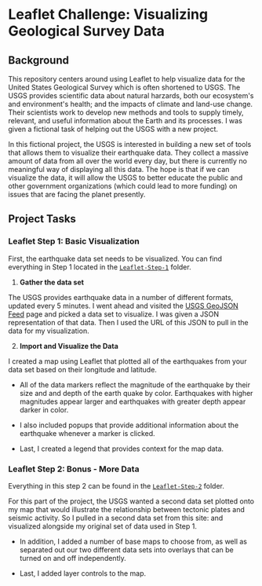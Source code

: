 # Leaflet Challenge: Visualizing Geological Survey Data

## Background
This repository centers around using Leaflet to help visualize data for the United States Geological Survey which is often shortened to USGS. The USGS provides scientific data about natural harzards, both our ecosystem's and environment's health; and the impacts of climate and land-use change. Their scientists work to develop new methods and tools to supply timely, relevant, and useful information about the Earth and its processes. I was given a fictional task of helping out the USGS with a new project.

In this fictional project, the USGS is interested in building a new set of tools that allows them to visualize their earthquake data. They collect a massive amount of data from all over the world every day, but there is currently no meaningful way of displaying all this data. The hope is that if we can visualize the data, it will allow the USGS to better educate the public and other government organizations (which could lead to more funding) on issues that are facing the planet presently.

## Project Tasks

### Leaflet Step 1: Basic Visualization

First, the earthquake data set needs to be visualized. You can find everything in Step 1 located in the [`Leaflet-Step-1`](Leaflet-Step-1) folder.

1. **Gather the data set**

The USGS provides earthquake data in a number of different formats, updated every 5 minutes. I went ahead and visited the [USGS GeoJSON Feed](http://earthquake.usgs.gov/earthquakes/feed/v1.0/geojson.php) page and picked a data set to visualize. I was given a JSON representation of that data. Then I used the URL of this JSON to pull in the data for my visualization.

2. **Import and Visualize the Data**

I created a map using Leaflet that plotted all of the earthquakes from your data set based on their longitude and latitude.

* All of the data markers reflect the magnitude of the earthquake by their size and and depth of the earth quake by color. Earthquakes with higher magnitudes appear larger and earthquakes with greater depth appear darker in color.

* I also included popups that provide additional information about the earthquake whenever a marker is clicked.

* Last, I created a legend that provides context for the map data.


### Leaflet Step 2: Bonus - More Data

Everything in this step 2 can be found in the [`Leaflet-Step-2`](Leaflet-Step-2) folder.

For this part of the project, the USGS wanted a second data set plotted onto my map that would illustrate the relationship between tectonic plates and seismic activity. So I pulled in a second data set from this site: and visualized alongside my original set of data used in Step 1. 

* In addition, I added a number of base maps to choose from, as well as separated out our two different data sets into overlays that can be turned on and off independently.

* Last, I added layer controls to the map.